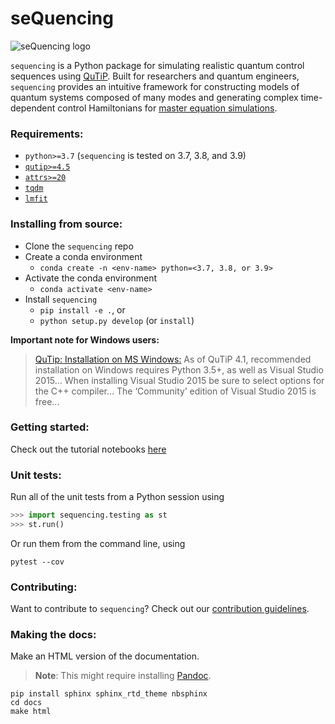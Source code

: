 # seQuencing

![seQuencing logo](docs/source/images/sequencing-logo.svg)

``sequencing`` is a Python package for simulating realistic quantum control sequences using [QuTiP](http://qutip.org/docs/latest/index.html). Built for researchers and quantum engineers, ``sequencing`` provides an intuitive framework for constructing models of quantum systems
composed of many modes and generating complex time-dependent control Hamiltonians
for [master equation simulations](http://qutip.org/docs/latest/guide/dynamics/dynamics-master.html).

### Requirements:

- `python>=3.7` (``sequencing`` is tested on 3.7, 3.8, and 3.9)
- [`qutip>=4.5`](http://qutip.org/docs/latest/installation.html)
- [`attrs>=20`](https://www.attrs.org/en/stable/index.html)
- [`tqdm`](https://tqdm.github.io/)
- [`lmfit`](https://lmfit.github.io/lmfit-py/)

### Installing from source:

- Clone the `sequencing` repo
- Create a conda environment
  - `conda create -n <env-name> python=<3.7, 3.8, or 3.9>`
- Activate the conda environment
  - `conda activate <env-name>`
- Install `sequencing`
  - `pip install -e .`, or 
  - `python setup.py develop` (or `install`)


**Important note for Windows users:**

>[QuTip: Installation on MS Windows:](http://qutip.org/docs/latest/installation.html#installation-on-ms-windows) As of QuTiP 4.1, recommended installation on Windows requires Python 3.5+, as well as Visual Studio 2015... When installing Visual Studio 2015 be sure to select options for the C++ compiler... The ‘Community’ edition of Visual Studio 2015 is free...

### Getting started:

Check out the tutorial notebooks [here](docs/source/notebooks)

### Unit tests:

Run all of the unit tests from a Python session using

``` python
>>> import sequencing.testing as st
>>> st.run()
```

Or run them from the command line, using

```
pytest --cov
```

### Contributing:
Want to contribute to `sequencing`? Check out our [contribution guidelines](CONTRIBUTING.md).


### Making the docs:

Make an HTML version of the documentation.

> **Note**: This might require installing [Pandoc](https://pandoc.org/installing.html).

```
pip install sphinx sphinx_rtd_theme nbsphinx
cd docs
make html
```
